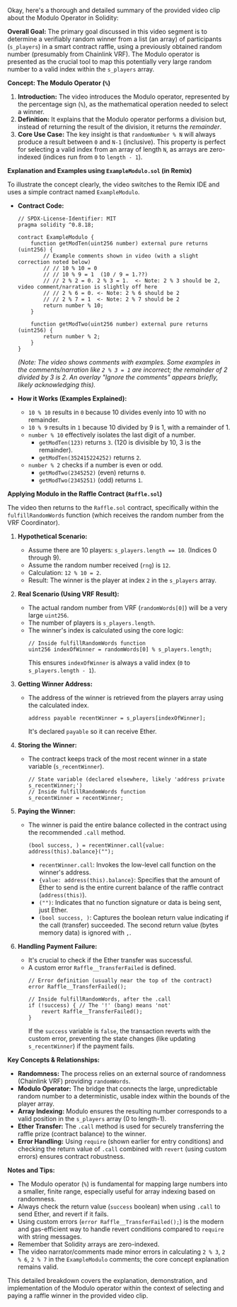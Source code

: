 Okay, here's a thorough and detailed summary of the provided video clip about the Modulo Operator in Solidity:

**Overall Goal:**
The primary goal discussed in this video segment is to determine a verifiably random winner from a list (an array) of participants (`s_players`) in a smart contract raffle, using a previously obtained random number (presumably from Chainlink VRF). The Modulo operator is presented as the crucial tool to map this potentially very large random number to a valid index within the `s_players` array.

**Concept: The Modulo Operator (`%`)**

1.  **Introduction:** The video introduces the Modulo operator, represented by the percentage sign (`%`), as the mathematical operation needed to select a winner.
2.  **Definition:** It explains that the Modulo operator performs a division but, instead of returning the result of the division, it returns the *remainder*.
3.  **Core Use Case:** The key insight is that `randomNumber % N` will always produce a result between `0` and `N-1` (inclusive). This property is perfect for selecting a valid index from an array of length `N`, as arrays are zero-indexed (indices run from `0` to `length - 1`).

**Explanation and Examples using `ExampleModulo.sol` (in Remix)**

To illustrate the concept clearly, the video switches to the Remix IDE and uses a simple contract named `ExampleModulo`.

*   **Contract Code:**
    ```solidity
    // SPDX-License-Identifier: MIT
    pragma solidity ^0.8.18;

    contract ExampleModulo {
        function getModTen(uint256 number) external pure returns (uint256) {
            // Example comments shown in video (with a slight correction noted below)
            // // 10 % 10 = 0
            // // 10 % 9 = 1  (10 / 9 = 1.??)
            // // 2 % 2 = 0. 2 % 3 = 1.  <- Note: 2 % 3 should be 2, video comment/narration is slightly off here
            // // 2 % 6 = 0. <- Note: 2 % 6 should be 2
            // // 2 % 7 = 1  <- Note: 2 % 7 should be 2
            return number % 10;
        }

        function getModTwo(uint256 number) external pure returns (uint256) {
            return number % 2;
        }
    }
    ```
    *(Note: The video shows comments with examples. Some examples in the comments/narration like `2 % 3 = 1` are incorrect; the remainder of 2 divided by 3 is 2. An overlay "Ignore the comments" appears briefly, likely acknowledging this).*

*   **How it Works (Examples Explained):**
    *   `10 % 10` results in `0` because 10 divides evenly into 10 with no remainder.
    *   `10 % 9` results in `1` because 10 divided by 9 is 1, with a remainder of 1.
    *   `number % 10` effectively isolates the last digit of a number.
        *   `getModTen(123)` returns `3`. (120 is divisible by 10, 3 is the remainder).
        *   `getModTen(352415224252)` returns `2`.
    *   `number % 2` checks if a number is even or odd.
        *   `getModTwo(2345252)` (even) returns `0`.
        *   `getModTwo(2345251)` (odd) returns `1`.

**Applying Modulo in the Raffle Contract (`Raffle.sol`)**

The video then returns to the `Raffle.sol` contract, specifically within the `fulfillRandomWords` function (which receives the random number from the VRF Coordinator).

1.  **Hypothetical Scenario:**
    *   Assume there are 10 players: `s_players.length == 10`. (Indices 0 through 9).
    *   Assume the random number received (`rng`) is `12`.
    *   Calculation: `12 % 10 = 2`.
    *   Result: The winner is the player at index `2` in the `s_players` array.

2.  **Real Scenario (Using VRF Result):**
    *   The actual random number from VRF (`randomWords[0]`) will be a very large `uint256`.
    *   The number of players is `s_players.length`.
    *   The winner's index is calculated using the core logic:
        ```solidity
        // Inside fulfillRandomWords function
        uint256 indexOfWinner = randomWords[0] % s_players.length;
        ```
        This ensures `indexOfWinner` is always a valid index (`0` to `s_players.length - 1`).

3.  **Getting Winner Address:**
    *   The address of the winner is retrieved from the players array using the calculated index.
        ```solidity
        address payable recentWinner = s_players[indexOfWinner];
        ```
        It's declared `payable` so it can receive Ether.

4.  **Storing the Winner:**
    *   The contract keeps track of the most recent winner in a state variable (`s_recentWinner`).
        ```solidity
        // State variable (declared elsewhere, likely 'address private s_recentWinner;')
        // Inside fulfillRandomWords function
        s_recentWinner = recentWinner;
        ```

5.  **Paying the Winner:**
    *   The winner is paid the entire balance collected in the contract using the recommended `.call` method.
        ```solidity
        (bool success, ) = recentWinner.call{value: address(this).balance}("");
        ```
        *   `recentWinner.call`: Invokes the low-level call function on the winner's address.
        *   `{value: address(this).balance}`: Specifies that the amount of Ether to send is the entire current balance of the raffle contract (`address(this)`).
        *   `("")`: Indicates that no function signature or data is being sent, just Ether.
        *   `(bool success, )`: Captures the boolean return value indicating if the call (transfer) succeeded. The second return value (bytes memory data) is ignored with `,`.

6.  **Handling Payment Failure:**
    *   It's crucial to check if the Ether transfer was successful.
    *   A custom error `Raffle__TransferFailed` is defined.
        ```solidity
        // Error definition (usually near the top of the contract)
        error Raffle__TransferFailed();

        // Inside fulfillRandomWords, after the .call
        if (!success) { // The '!' (bang) means 'not'
            revert Raffle__TransferFailed();
        }
        ```
        If the `success` variable is `false`, the transaction reverts with the custom error, preventing the state changes (like updating `s_recentWinner`) if the payment fails.

**Key Concepts & Relationships:**

*   **Randomness:** The process relies on an external source of randomness (Chainlink VRF) providing `randomWords`.
*   **Modulo Operator:** The bridge that connects the large, unpredictable random number to a deterministic, usable index within the bounds of the player array.
*   **Array Indexing:** Modulo ensures the resulting number corresponds to a valid position in the `s_players` array (0 to length-1).
*   **Ether Transfer:** The `.call` method is used for securely transferring the raffle prize (contract balance) to the winner.
*   **Error Handling:** Using `require` (shown earlier for entry conditions) and checking the return value of `.call` combined with `revert` (using custom errors) ensures contract robustness.

**Notes and Tips:**

*   The Modulo operator (`%`) is fundamental for mapping large numbers into a smaller, finite range, especially useful for array indexing based on randomness.
*   Always check the return value (`success` boolean) when using `.call` to send Ether, and revert if it fails.
*   Using custom errors (`error Raffle__TransferFailed();`) is the modern and gas-efficient way to handle revert conditions compared to `require` with string messages.
*   Remember that Solidity arrays are zero-indexed.
*   The video narrator/comments made minor errors in calculating `2 % 3`, `2 % 6`, `2 % 7` in the `ExampleModulo` comments; the core concept explanation remains valid.

This detailed breakdown covers the explanation, demonstration, and implementation of the Modulo operator within the context of selecting and paying a raffle winner in the provided video clip.